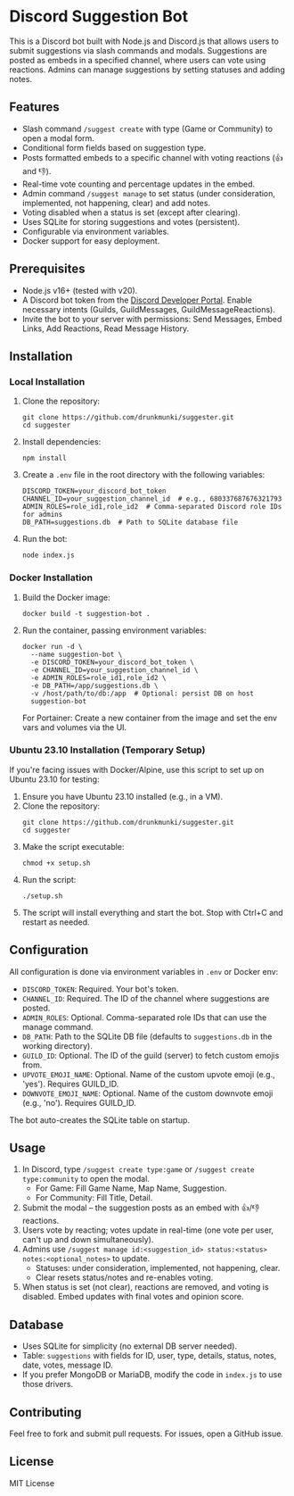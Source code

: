 # Discord Suggestion Bot

This is a Discord bot built with Node.js and Discord.js that allows users to submit suggestions via slash commands and modals. Suggestions are posted as embeds in a specified channel, where users can vote using reactions. Admins can manage suggestions by setting statuses and adding notes.

## Features
- Slash command `/suggest create` with type (Game or Community) to open a modal form.
- Conditional form fields based on suggestion type.
- Posts formatted embeds to a specific channel with voting reactions (👍 and 👎).
- Real-time vote counting and percentage updates in the embed.
- Admin command `/suggest manage` to set status (under consideration, implemented, not happening, clear) and add notes.
- Voting disabled when a status is set (except after clearing).
- Uses SQLite for storing suggestions and votes (persistent).
- Configurable via environment variables.
- Docker support for easy deployment.

## Prerequisites
- Node.js v16+ (tested with v20).
- A Discord bot token from the [Discord Developer Portal](https://discord.com/developers/applications). Enable necessary intents (Guilds, GuildMessages, GuildMessageReactions).
- Invite the bot to your server with permissions: Send Messages, Embed Links, Add Reactions, Read Message History.

## Installation

### Local Installation
1. Clone the repository:
   ```
   git clone https://github.com/drunkmunki/suggester.git
   cd suggester
   ```

2. Install dependencies:
   ```
   npm install
   ```

3. Create a `.env` file in the root directory with the following variables:
   ```
   DISCORD_TOKEN=your_discord_bot_token
   CHANNEL_ID=your_suggestion_channel_id  # e.g., 680337687676321793
   ADMIN_ROLES=role_id1,role_id2  # Comma-separated Discord role IDs for admins
   DB_PATH=suggestions.db  # Path to SQLite database file
   ```

4. Run the bot:
   ```
   node index.js
   ```

### Docker Installation
1. Build the Docker image:
   ```
   docker build -t suggestion-bot .
   ```

2. Run the container, passing environment variables:
   ```
   docker run -d \
     --name suggestion-bot \
     -e DISCORD_TOKEN=your_discord_bot_token \
     -e CHANNEL_ID=your_suggestion_channel_id \
     -e ADMIN_ROLES=role_id1,role_id2 \
     -e DB_PATH=/app/suggestions.db \
     -v /host/path/to/db:/app  # Optional: persist DB on host
     suggestion-bot
   ```

   For Portainer: Create a new container from the image and set the env vars and volumes via the UI.

### Ubuntu 23.10 Installation (Temporary Setup)
If you're facing issues with Docker/Alpine, use this script to set up on Ubuntu 23.10 for testing:

1. Ensure you have Ubuntu 23.10 installed (e.g., in a VM).
2. Clone the repository:
   ```
   git clone https://github.com/drunkmunki/suggester.git
   cd suggester
   ```
3. Make the script executable:
   ```
   chmod +x setup.sh
   ```
4. Run the script:
   ```
   ./setup.sh
   ```
5. The script will install everything and start the bot. Stop with Ctrl+C and restart as needed.

## Configuration
All configuration is done via environment variables in `.env` or Docker env:
- `DISCORD_TOKEN`: Required. Your bot's token.
- `CHANNEL_ID`: Required. The ID of the channel where suggestions are posted.
- `ADMIN_ROLES`: Optional. Comma-separated role IDs that can use the manage command.
- `DB_PATH`: Path to the SQLite DB file (defaults to `suggestions.db` in the working directory).
- `GUILD_ID`: Optional. The ID of the guild (server) to fetch custom emojis from.
- `UPVOTE_EMOJI_NAME`: Optional. Name of the custom upvote emoji (e.g., 'yes'). Requires GUILD_ID.
- `DOWNVOTE_EMOJI_NAME`: Optional. Name of the custom downvote emoji (e.g., 'no'). Requires GUILD_ID.

The bot auto-creates the SQLite table on startup.

## Usage
1. In Discord, type `/suggest create type:game` or `/suggest create type:community` to open the modal.
   - For Game: Fill Game Name, Map Name, Suggestion.
   - For Community: Fill Title, Detail.
2. Submit the modal – the suggestion posts as an embed with 👍/👎 reactions.
3. Users vote by reacting; votes update in real-time (one vote per user, can't up and down simultaneously).
4. Admins use `/suggest manage id:<suggestion_id> status:<status> notes:<optional_notes>` to update.
   - Statuses: under consideration, implemented, not happening, clear.
   - Clear resets status/notes and re-enables voting.
5. When status is set (not clear), reactions are removed, and voting is disabled. Embed updates with final votes and opinion score.

## Database
- Uses SQLite for simplicity (no external DB server needed).
- Table: `suggestions` with fields for ID, user, type, details, status, notes, date, votes, message ID.
- If you prefer MongoDB or MariaDB, modify the code in `index.js` to use those drivers.

## Contributing
Feel free to fork and submit pull requests. For issues, open a GitHub issue.

## License
MIT License
